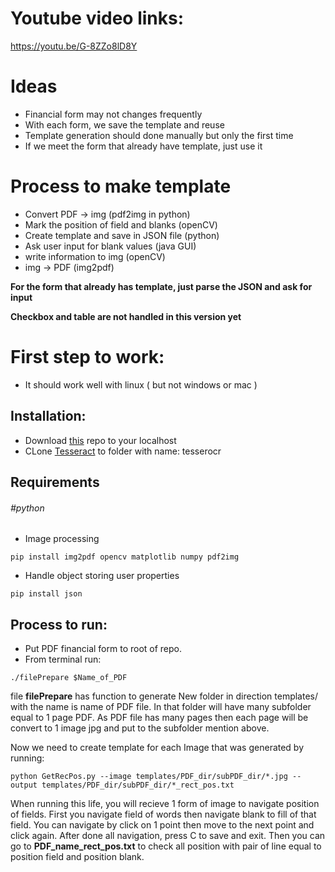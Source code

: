 # Youtube video links:
https://youtu.be/G-8ZZo8lD8Y

# Ideas
* Financial form may not changes frequently
* With each form, we save the template and reuse
* Template generation should done manually but only the first time
* If we meet the form that already have template, just use it
# Process to make template
* Convert PDF -> img (pdf2img in python)
* Mark the position of field and blanks (openCV)
* Create template and save in JSON file (python)
* Ask user input for blank values (java GUI)
* write information to img (openCV)
* img -> PDF (img2pdf)

**For the form that already has template, just parse the JSON and ask for input**

**Checkbox and table are not handled in this version yet**


# First step to work:
- It should work well with linux ( but not windows or mac )

## Installation:
- Download [this](https://github.com/larycoder/OCR_pdf_auto_filling_form) repo to your localhost
- CLone [Tesseract](https://github.com/sirfz/tesserocr) to folder with name: tesserocr

## Requirements
###### #python
- Image processing
```
pip install img2pdf opencv matplotlib numpy pdf2img
```
- Handle object storing user properties
```
pip install json
```
## Process to run:
- Put PDF financial form to root of repo.
- From terminal run:
```
./filePrepare $Name_of_PDF
```
file **filePrepare** has function to generate New folder in direction templates/ with the name is name of PDF file. In that folder will have many subfolder equal to 1 page PDF. As PDF file has many pages then each page will be convert to 1 image jpg and put to the subfolder mention above.

Now we need to create template for each Image that was generated by running:
```
python GetRecPos.py --image templates/PDF_dir/subPDF_dir/*.jpg --output templates/PDF_dir/subPDF_dir/*_rect_pos.txt
```
When running this life, you will recieve 1 form of image to navigate position of fields. First you navigate field of words then navigate blank to fill of that field. You can navigate by click on 1 point then move to the next point and click again. After done all navigation, press C to save and exit. 
Then you can go to **PDF_name_rect_pos.txt** to check all position with pair of line equal to position field and position blank.